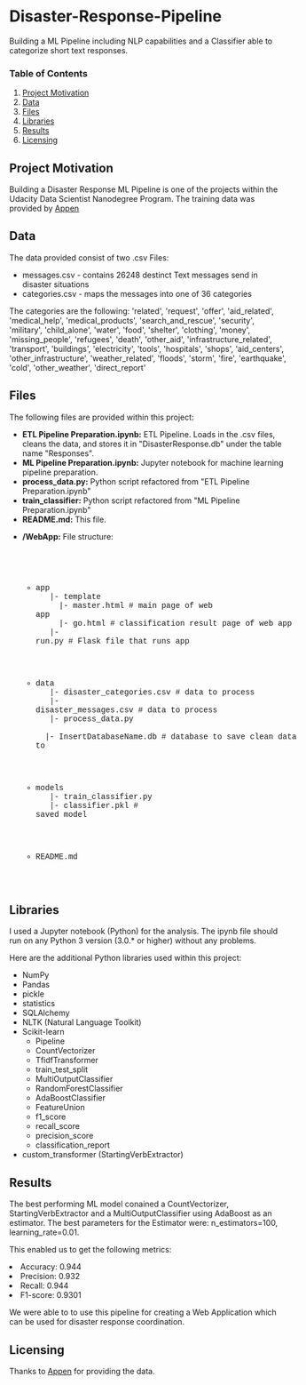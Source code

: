 # Disaster-Response-Pipeline
Building a ML Pipeline including NLP capabilities and a Classifier able to categorize short text responses.

### Table of Contents
 
1. [Project Motivation](#motivation)
2. [Data](#data)
3. [Files](#files)
4. [Libraries](#libraries)
5. [Results](#results)
6. [Licensing](#licensing)

## Project Motivation <a name="motivation"></a>

Building a Disaster Response ML Pipeline is one of the projects within the Udacity Data Scientist Nanodegree Program. The training data was provided by [Appen](https://www.appen.com/)

## Data <a name="data"></a>
The data provided consist of two .csv Files:
<ul>
  <li>messages.csv - contains 26248 destinct Text messages send in disaster situations
  <li>categories.csv - maps the messages into one of 36 categories
</ul>

The categories are the following:
       'related', 'request', 'offer', 'aid_related', 'medical_help',
       'medical_products', 'search_and_rescue', 'security', 'military',
       'child_alone', 'water', 'food', 'shelter', 'clothing', 'money',
       'missing_people', 'refugees', 'death', 'other_aid',
       'infrastructure_related', 'transport', 'buildings', 'electricity',
       'tools', 'hospitals', 'shops', 'aid_centers', 'other_infrastructure',
       'weather_related', 'floods', 'storm', 'fire', 'earthquake', 'cold',
       'other_weather', 'direct_report'

## Files <a name="files"></a>

<p>The following files are provided within this project:</p>

<ul>
  <li><b>ETL Pipeline Preparation.ipynb:</b> ETL Pipeline. Loads in the .csv files, cleans the data, and stores it in "DisasterResponse.db" under the table name "Responses".</li>
  <li><b>ML Pipeline Preparation.ipynb:</b> Jupyter notebook for machine learning pipeline preparation.</li>
  <li><b>process_data.py:</b> Python script refactored from "ETL Pipeline Preparation.ipynb"</li>
  <li><b>train_classifier:</b> Python script refactored from "ML Pipeline Preparation.ipynb"</li>
  <li><b>README.md:</b> This file.</li>
</ul>

<ul>
  <li><b>/WebApp:</b> File structure:</li>


<div style="font-family: 'Courier New', Courier, monospace; white-space: pre;">

- app<br>
&nbsp;&nbsp;|- template<br>
&nbsp;&nbsp;&nbsp;&nbsp;|- master.html  # main page of web app<br>
&nbsp;&nbsp;&nbsp;&nbsp;|- go.html  # classification result page of web app<br>
&nbsp;&nbsp;|- run.py  # Flask file that runs app<br><br>

- data<br>
&nbsp;&nbsp;|- disaster_categories.csv  # data to process<br>
&nbsp;&nbsp;|- disaster_messages.csv  # data to process<br>
&nbsp;&nbsp;|- process_data.py<br>
&nbsp;&nbsp;|- InsertDatabaseName.db  # database to save clean data to<br><br>

- models<br>
&nbsp;&nbsp;|- train_classifier.py<br>
&nbsp;&nbsp;|- classifier.pkl  # saved model <br><br>

- README.md
</div>
</ul>

## Libraries <a name="libraries"></a>

I used a Jupyter notebook (Python) for the analysis. The ipynb file should run on any Python 3 version (3.0.* or higher) without any problems.</br>

Here are the additional Python libraries used within this project:

<ul>
  <li>NumPy</li>
  <li>Pandas</li>
  <li>pickle</li>
  <li>statistics</li>
  <li>SQLAlchemy</li>
  <li>NLTK (Natural Language Toolkit)</li>
  <li>Scikit-learn
    <ul>
      <li>Pipeline</li>
      <li>CountVectorizer</li>
      <li>TfidfTransformer</li>
      <li>train_test_split</li>
      <li>MultiOutputClassifier</li>
      <li>RandomForestClassifier</li>
      <li>AdaBoostClassifier</li>
      <li>FeatureUnion</li>
      <li>f1_score</li>
      <li>recall_score</li>
      <li>precision_score</li>
      <li>classification_report</li>
    </ul>
  </li>
  <li>custom_transformer (StartingVerbExtractor)</li>
</ul>

## Results <a name="results"></a>

The best performing ML model conained a CountVectorizer, StartingVerbExtractor and a MultiOutputClassifier using AdaBoost as an estimator. The best parameters for the Estimator were: n_estimators=100, learning_rate=0.01.

This enabled us to get the following metrics:
<li>Accuracy: 0.944</li>
<li>Precision: 0.932</li>
<li>Recall: 0.944</li>
<li>F1-score: 0.9301</li>

We were able to to use this pipeline for creating a Web Application which can be used for disaster response coordination.

## Licensing <a name="licensing"></a>

Thanks to [Appen](https://www.appen.com/) for providing the data.
